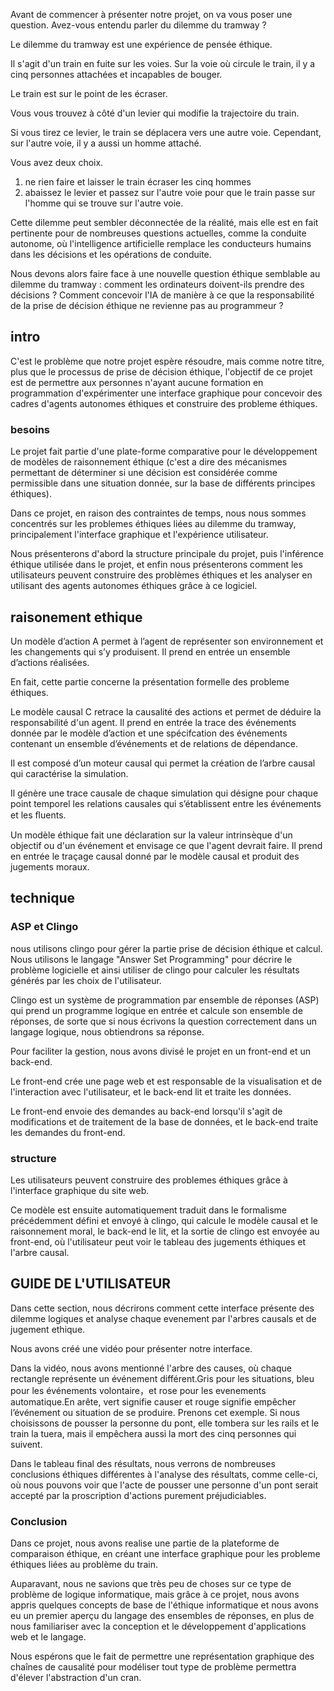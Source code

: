 Avant de commencer à présenter notre projet, on va vous poser une question. Avez-vous entendu parler du dilemme du tramway ?

Le dilemme du tramway est une expérience de pensée éthique.

Il s'agit d'un train en fuite sur les voies. Sur la voie où circule le train, il y a cinq personnes attachées et incapables de bouger.

Le train est sur le point de les écraser.

Vous vous trouvez à côté d'un levier qui modifie la trajectoire du train.

Si vous tirez ce levier, le train se déplacera vers une autre voie. Cependant, sur l'autre voie, il y a aussi un homme attaché.

Vous avez deux choix.

1. ne rien faire et laisser le train écraser les cinq hommes
2. abaissez le levier et passez sur l'autre voie pour que le train passe sur l'homme qui se trouve sur l'autre voie.

Cette dilemme peut sembler déconnectée de la réalité, mais elle est en fait pertinente pour de nombreuses questions actuelles, comme la conduite autonome, où l'intelligence artificielle remplace les conducteurs humains dans les décisions et les opérations de conduite. 

Nous devons alors faire face à une nouvelle question éthique semblable au dilemme du tramway : comment les ordinateurs doivent-ils prendre des décisions ? Comment concevoir l'IA de manière à ce que la responsabilité de la prise de décision éthique ne revienne pas au programmeur ?

## intro

C'est le problème que notre projet espère résoudre, mais comme notre titre, plus que le processus de prise de décision éthique, l'objectif de ce projet est de permettre aux personnes n'ayant aucune formation en programmation d'expérimenter une interface graphique pour concevoir des cadres d'agents autonomes éthiques et construire des probleme éthiques.

### besoins

Le projet fait partie d'une plate-forme comparative pour le développement de modèles de raisonnement éthique (c'est a dire des mécanismes permettant de déterminer si une décision est considérée comme permissible dans une situation donnée, sur la base de différents principes éthiques).

Dans ce projet, en raison des contraintes de temps, nous nous sommes concentrés sur les problemes éthiques liées au dilemme du tramway, principalement l'interface graphique et l'expérience utilisateur.

Nous présenterons d'abord la structure principale du projet, puis l'inférence éthique utilisée dans le projet, et enfin nous présenterons comment les utilisateurs peuvent construire des problèmes éthiques et les analyser en utilisant des agents autonomes éthiques grâce à ce logiciel.

## raisonement ethique

Un modèle d’action A permet à l’agent de représenter son environnement et les changements qui s’y produisent. Il prend en entrée un ensemble d’actions réalisées.

En fait, cette partie concerne la présentation formelle des probleme éthiques.

Le modèle causal C retrace la causalité des actions et permet de déduire la responsabilité d'un agent.
Il prend en entrée la trace des événements donnée par le modèle d’action et une spécifcation des événements contenant un ensemble d’événements et de relations de dépendance.

Il est composé d’un moteur causal qui permet la création de l’arbre causal qui caractérise la simulation. 

Il génère une trace causale de chaque simulation qui désigne pour chaque point temporel les relations causales qui s’établissent entre les événements et les ﬂuents.

Un modèle éthique fait une déclaration sur la valeur intrinsèque d'un objectif ou d'un événement et envisage ce que l'agent devrait faire. Il prend en entrée le traçage causal donné par le modèle causal et produit des jugements moraux.

## technique

### ASP et Clingo

nous utilisons clingo pour gérer la partie prise de décision éthique et calcul. Nous utilisons le langage "Answer Set Programming" pour décrire le problème logicielle et ainsi utiliser de clingo pour calculer les résultats générés par les choix de l'utilisateur.

Clingo est un système de programmation par ensemble de réponses (ASP) qui prend un programme logique en entrée et calcule son ensemble de réponses, de sorte que si nous écrivons la question correctement dans un langage logique, nous obtiendrons sa réponse.

Pour faciliter la gestion, nous avons divisé le projet en un front-end et un back-end.

Le front-end crée une page web et est responsable de la visualisation et de l'interaction avec l'utilisateur, et le back-end  lit et traite les données.

Le front-end envoie des demandes au back-end lorsqu'il s'agit de modifications et de traitement de la base de données, et le back-end traite les demandes du front-end.

### structure

Les utilisateurs peuvent construire des problemes éthiques grâce à l'interface graphique du site web.

Ce modèle est ensuite automatiquement traduit dans le formalisme précédemment défini et envoyé à clingo, qui calcule le modèle causal et le raisonnement moral, le back-end le lit, et la sortie de clingo est envoyée au front-end, où l'utilisateur peut voir le tableau des jugements éthiques et l'arbre causal.

## GUIDE DE L'UTILISATEUR

Dans cette section, nous décrirons comment cette interface présente des dilemme logiques et analyse chaque evenement par l'arbres causals et de jugement ethique.

Nous avons créé une vidéo pour présenter notre interface.

Dans la vidéo, nous avons mentionné l'arbre des causes, où chaque rectangle représente un événement différent.Gris pour les situations, bleu pour les événements volontaire，et rose pour les evenements automatique.En arête, vert signifie causer et rouge signifie empêcher l’événement ou situation de
se produire. Prenons cet exemple. Si nous choisissons de pousser la personne du pont, elle tombera sur les rails et le train la tuera, mais il empêchera aussi la mort des cinq personnes qui suivent.

Dans le tableau final des résultats, nous verrons de nombreuses conclusions éthiques différentes à l'analyse des résultats, comme celle-ci, où nous pouvons voir que l'acte de pousser une personne d'un pont serait accepté par la proscription d'actions purement préjudiciables.

### Conclusion
Dans ce projet, nous avons realise une partie de la plateforme de comparaison éthique, en créant une interface graphique pour les probleme éthiques liées au problème du train.

Auparavant, nous ne savions que très peu de choses sur ce type de problème de logique informatique, mais grâce à ce projet, nous avons appris quelques concepts de base de l'éthique informatique et nous avons eu un premier aperçu du langage des ensembles de réponses, en plus de nous familiariser avec la conception et le développement d'applications web et le langage.

Nous espérons que le fait de permettre une représentation graphique des chaînes de causalité pour modéliser tout type de problème permettra d'élever l'abstraction d'un cran.